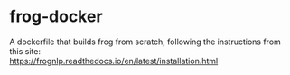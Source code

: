 # frog-docker
A dockerfile that builds frog from scratch, following the instructions from this site: <br>
https://frognlp.readthedocs.io/en/latest/installation.html
